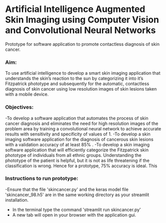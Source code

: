 # Artificial Intelligence Augmented Skin Imaging using Computer Vision and Convolutional Neural Networks
Prototype for software application to promote contactless diagnosis of skin cancer.

### Aim:

To use artificial intelligence to develop a smart skin imaging application that understands the skin’s reaction to the sun by categorizing it into it’s Fitzpatrick phototype and subsequently for the automatic, contactless diagnosis of skin cancer using low resolution images of skin lesions taken with a mobile device.

### Objectives:

-To develop a software application that automates the process of skin cancer diagnosis and eliminates the need for high resolution images of the problem area by training a convolutional neural network to achieve accurate results with sensitivity and specificity of values of 1.
-To develop a skin imaging software application for the diagnosis of cancerous skin lesions with a validation accuracy of at least 85\% .
-To develop a skin imaging software application that will efficiently categorize the Fitzpatrick skin phototype of individuals from all ethnic groups. Understanding the phototype of the patient is helpful, but it is not as life threatening if the classification is wrong. Hence for a prototype, 75\% accuracy is ideal. This

### Instructions to run prototype: 

-Ensure that the file 'skincancer.py' and the keras model file 'skincancer_98.h5' are in the same working directory as your streamlit installation.
- In the terminal type the command 'streamlit run skincancer.py'
- A new tab will open in your browser with the application gui.

